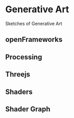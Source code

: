 # Generative Art
Sketches of Generative Art

## openFrameworks

## Processing

## Threejs

## Shaders

## Shader Graph
